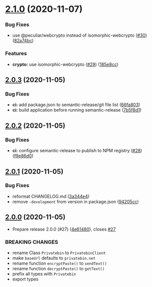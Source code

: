 # [2.1.0](https://github.com/pixelfactoryio/privatebin-cli/compare/v2.0.3...v2.1.0) (2020-11-07)


### Bug Fixes

* use @peculiar/webcrypto instead of isomorphic-webcrypto ([#30](https://github.com/pixelfactoryio/privatebin-cli/issues/30)) ([82a74bc](https://github.com/pixelfactoryio/privatebin-cli/commit/82a74bc6eba086bb9b3ec37c0cd774b7d3bc0169))


### Features

* **crypto:** use isomorphic-webcrypto ([#29](https://github.com/pixelfactoryio/privatebin-cli/issues/29)) ([185e8cc](https://github.com/pixelfactoryio/privatebin-cli/commit/185e8cc8870f88bb6b2682aa3ac953d28d328e5e))

## [2.0.3](https://github.com/pixelfactoryio/privatebin-cli/compare/v2.0.2...v2.0.3) (2020-11-05)


### Bug Fixes

* **ci:** add package.json to semantic-release/git file list ([66fa803](https://github.com/pixelfactoryio/privatebin-cli/commit/66fa803a2eb15578677d7fb4cf250a9546af708a))
* **ci:** build application before running semantic-release ([7b5f8d1](https://github.com/pixelfactoryio/privatebin-cli/commit/7b5f8d197068bc08ba2adc6c91dedeb42c3aff4a))

## [2.0.2](https://github.com/pixelfactoryio/privatebin-cli/compare/v2.0.1...v2.0.2) (2020-11-05)


### Bug Fixes

* **ci:** configure semantic-release to publish to NPM registry ([#28](https://github.com/pixelfactoryio/privatebin-cli/issues/28)) ([f9e86d0](https://github.com/pixelfactoryio/privatebin-cli/commit/f9e86d04d6f874d394c8e8692e4ec95ddab46e10))

## [2.0.1](https://github.com/pixelfactoryio/privatebin-cli/compare/v2.0.0...v2.0.1) (2020-11-05)


### Bug Fixes

* reformat CHANGELOG.md ([3a344e4](https://github.com/pixelfactoryio/privatebin-cli/commit/3a344e48f97c442bc47f49dda93c7e98772ac2e3))
* remove `-development` from version in package.json ([94205cc](https://github.com/pixelfactoryio/privatebin-cli/commit/94205cc48b7088c3f49784b6738cb55180500f88))

## [2.0.0](https://github.com/pixelfactoryio/privatebin-cli/compare/v1.0.2...v2.0.0) (2020-11-05)


* Prepare release 2.0.0 (#27) ([4e61480](https://github.com/pixelfactoryio/privatebin-cli/commit/4e61480f1f939f2a74bede3393794d1a5be33b8d)), closes [#27](https://github.com/pixelfactoryio/privatebin-cli/issues/27)


### BREAKING CHANGES

- rename Class `Privatebin` to `PrivatebinClient`
- make `baseUrl` defaults to `privatebin.net`
- rename function `encryptPaste()` to `sendText()`
- rename function `decryptPaste()` to `getText()`
- prefix all types with `Privatebin`
- export types
